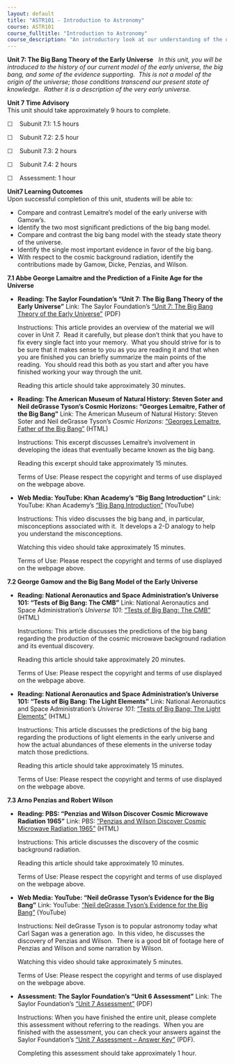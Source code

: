 ```yaml
---
layout: default
title: "ASTR101 - Introduction to Astronomy"
course: ASTR101
course_fulltitle: "Introduction to Astronomy"
course_description: "An introductory look at our understanding of the universe and how this understanding has changed from Ancient Greece through today."
---
```

**Unit 7: The Big Bang Theory of the Early Universe** <span
id="7"></span> 
*In this unit, you will be introduced to the history of our current
model of the early universe, the big bang, and some of the evidence
supporting.  This is not a model of the origin of the universe; those
conditions transcend our present state of knowledge.  Rather it is a
description of the very early universe.*

**Unit 7 Time Advisory**  
This unit should take approximately 9 hours to complete.  
  
 ☐    Subunit 7.1: 1.5 hours  
  
 ☐    Subunit 7.2: 2.5 hour  
  
 ☐    Subunit 7.3: 2 hours  
  
 ☐    Subunit 7.4: 2 hours  
  
 ☐    Assessment: 1 hour

**Unit7 Learning Outcomes**  
Upon successful completion of this unit, students will be able to:
-   Compare and contrast Lemaitre’s model of the early universe with
    Gamow’s.
-   Identify the two most significant predictions of the big bang model.
-   Compare and contrast the big bang model with the steady state theory
    of the universe.
-   Identify the single most important evidence in favor of the big
    bang.
-   With respect to the cosmic background radiation, identify the
    contributions made by Gamow, Dicke, Penzias, and Wilson.

**7.1 Abbe George Lamaitre and the Prediction of a Finite Age for the
Universe** <span id="7.1"></span> 
-   **Reading: The Saylor Foundation’s “Unit 7: The Big Bang Theory of
    the Early Universe”**
    Link: The Saylor Foundation’s [“Unit 7: The Big Bang Theory of the
    Early
    Universe”](http://www.saylor.org/site/wp-content/uploads/2012/10/ASTR101-Unit-7-Reading.pdf)
    (PDF)  
      
     Instructions: This article provides an overview of the material we
    will cover in Unit 7.  Read it carefully, but please don’t think
    that you have to fix every single fact into your memory.  What you
    should strive for is to be sure that it makes sense to you as you
    are reading it and that when you are finished you can briefly
    summarize the main points of the reading.  You should read this both
    as you start and after you have finished working your way through
    the unit.  
      
     Reading this article should take approximately 30 minutes.

-   **Reading: The American Museum of Natural History: Steven Soter and
    Neil deGrasse Tyson’s Cosmic Horizons: “Georges Lemaitre, Father of
    the Big Bang”**
    Link: The American Museum of Natural History: Steven Soter and Neil
    deGrasse Tyson’s *Cosmic Horizons*: [“Georges Lemaitre, Father of
    the Big
    Bang”](http://www.amnh.org/education/resources/rfl/web/essaybooks/cosmic/p_lemaitre.html)
    (HTML)  
      
     Instructions: This excerpt discusses Lemaitre’s involvement in
    developing the ideas that eventually became known as the big bang.  
      
     Reading this excerpt should take approximately 15 minutes.  
      
     Terms of Use: Please respect the copyright and terms of use
    displayed on the webpage above.

-   **Web Media: YouTube: Khan Academy’s “Big Bang Introduction”**
    Link: YouTube: Khan Academy’s [“Big Bang
    Introduction”](http://www.youtube.com/watch?v=eUF59jCFcyQ)
    (YouTube)  
      
     Instructions: This video discusses the big bang and, in particular,
    misconceptions associated with it.  It develops a 2-D analogy to
    help you understand the misconceptions.  
      
     Watching this video should take approximately 15 minutes.  
      
     Terms of Use: Please respect the copyright and terms of use
    displayed on the webpage above.

**7.2 George Gamow and the Big Bang Model of the Early Universe** <span
id="7.2"></span> 
-   **Reading: National Aeronautics and Space Administration’s Universe
    101: “Tests of Big Bang: The CMB”**
    Link: National Aeronautics and Space Administration’s *Universe
    101*: [“Tests of Big Bang: The
    CMB”](http://map.gsfc.nasa.gov/universe/bb_tests_cmb.html) (HTML)  
      
     Instructions: This article discusses the predictions of the big
    bang regarding the production of the cosmic microwave background
    radiation and its eventual discovery.  
      
     Reading this article should take approximately 20 minutes.  
      
     Terms of Use: Please respect the copyright and terms of use
    displayed on the webpage above.

-   **Reading: National Aeronautics and Space Administration’s Universe
    101: “Tests of Big Bang: The Light Elements”**
    Link: National Aeronautics and Space Administration’s *Universe
    101*: [“Tests of Big Bang: The Light
    Elements”](http://map.gsfc.nasa.gov/universe/bb_tests_ele.html)
    (HTML)  
      
     Instructions: This article discusses the predictions of the big
    bang regarding the productions of light elements in the early
    universe and how the actual abundances of these elements in the
    universe today match those predictions.  
      
     Reading this article should take approximately 15 minutes.  
      
     Terms of Use: Please respect the copyright and terms of use
    displayed on the webpage above.

**7.3 Arno Penzias and Robert Wilson** <span id="7.3"></span> 
-   **Reading: PBS: “Penzias and Wilson Discover Cosmic Microwave
    Radiation 1965”**
    Link: PBS: [“Penzias and Wilson Discover Cosmic Microwave Radiation
    1965”](http://www.pbs.org/wgbh/aso/databank/entries/dp65co.html)
    (HTML)  
      
     Instructions: This article discusses the discovery of the cosmic
    background radiation.  
      
     Reading this article should take approximately 10 minutes.  
      
     Terms of Use: Please respect the copyright and terms of use
    displayed on the webpage above.

-   **Web Media: YouTube: “Neil deGrasse Tyson’s Evidence for the Big
    Bang”**
    Link: YouTube: [“Neil deGrasse Tyson’s Evidence for the Big
    Bang”](http://www.youtube.com/watch?v=hcds5Ob59Dg&feature=related)
    (YouTube)  
      
     Instructions: Neil deGrasse Tyson is to popular astronomy today
    what Carl Sagan was a generation ago.  In this video, he discusses
    the discovery of Penzias and Wilson.  There is a good bit of footage
    here of Penzias and Wilson and some narration by Wilson.  
      
     Watching this video should take approximately 5 minutes.  
      
     Terms of Use: Please respect the copyright and terms of use
    displayed on the webpage above.

-   **Assessment: The Saylor Foundation’s “Unit 6 Assessment”**
    Link: The Saylor Foundation’s [“Unit 7
    Assessment”](http://www.saylor.org/site/wp-content/uploads/2012/10/ASTR101-Unit-7-Assessment.FINAL_.pdf) (PDF)  
      
     Instructions: When you have finished the entire unit, please
    complete this assessment without referring to the readings.  When
    you are finished with the assessment, you can check your answers
    against the Saylor Foundation’s [“Unit 7 Assessment – Answer
    Key”](http://www.saylor.org/site/wp-content/uploads/2012/10/ASTR101-Unit-7-Answer-Key.FINAL_.pdf) (PDF).  
      
     Completing this assessment should take approximately 1 hour.


